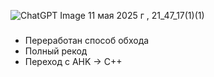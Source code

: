 ![ChatGPT Image 11 мая 2025 г , 21_47_17(1)(1)](https://github.com/user-attachments/assets/067049cc-5a08-4249-b933-4a5e54bdb997)
### 
- Переработан способ обхода
- Полный рекод
- Переход с AHK -> C++

